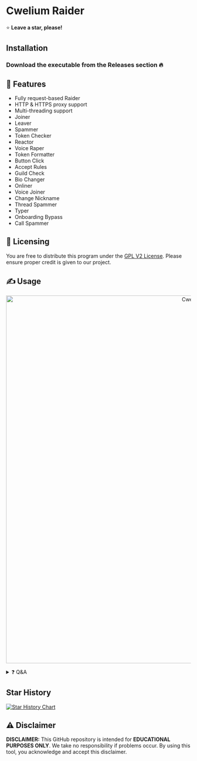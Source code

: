 # Cwelium Raider

⭐ **Leave a star, please!**

## Installation
### Download the executable from the Releases section 🔥

## 👾 Features

- Fully request-based Raider
- HTTP & HTTPS proxy support
- Multi-threading support
- Joiner
- Leaver
- Spammer
- Token Checker
- Reactor
- Voice Raper
- Token Formatter
- Button Click
- Accept Rules
- Guild Check
- Bio Changer
- Onliner
- Voice Joiner
- Change Nickname
- Thread Spammer
- Typer
- Onboarding Bypass
- Call Spammer

## 📝 Licensing
You are free to distribute this program under the [GPL V2 License](https://www.gnu.org/licenses/old-licenses/gpl-2.0.txt). Please ensure proper credit is given to our project.

## ✍️ Usage
<p align="center">
  <img src="https://cdn.discordapp.com/attachments/1207742370200821790/1218146903657812089/0wwu5RH.png?ex=665eef35&is=665d9db5&hm=ad3c5fb711ab3e798be3e5a14fb1c6bc2c14a3e332c9dbacac7394b7c7e0662c&" alt="Cwelium" width="1000">
</p>

<details>
<summary>❓ Q&A</summary>

- **Which version of the Discord API does Cwelium Raider use?**
  - Cwelium Raider utilizes Discord API version 9 (v9).

- **Is this the official repository?**
  - Yes, it is.

- **Where is the source code?**
  - This tool was originally open source but is now closed source. It may be open source again in the future.

</details>

## Star History

<a href="https://star-history.com/#R3CI/Vanadium-Free&Tips-Discord/Cwelium&Date">
 <picture>
   <source media="(prefers-color-scheme: dark)" srcset="https://api.star-history.com/svg?repos=R3CI/Vanadium-Free,Tips-Discord/Cwelium&type=Date&theme=dark" />
   <source media="(prefers-color-scheme: light)" srcset="https://api.star-history.com/svg?repos=R3CI/Vanadium-Free,Tips-Discord/Cwelium&type=Date" />
   <img alt="Star History Chart" src="https://api.star-history.com/svg?repos=R3CI/Vanadium-Free,Tips-Discord/Cwelium&type=Date" />
 </picture>
</a>

## ⚠️ Disclaimer
**DISCLAIMER:** This GitHub repository is intended for **EDUCATIONAL PURPOSES ONLY**. We take no responsibility if problems occur. By using this tool, you acknowledge and accept this disclaimer.
